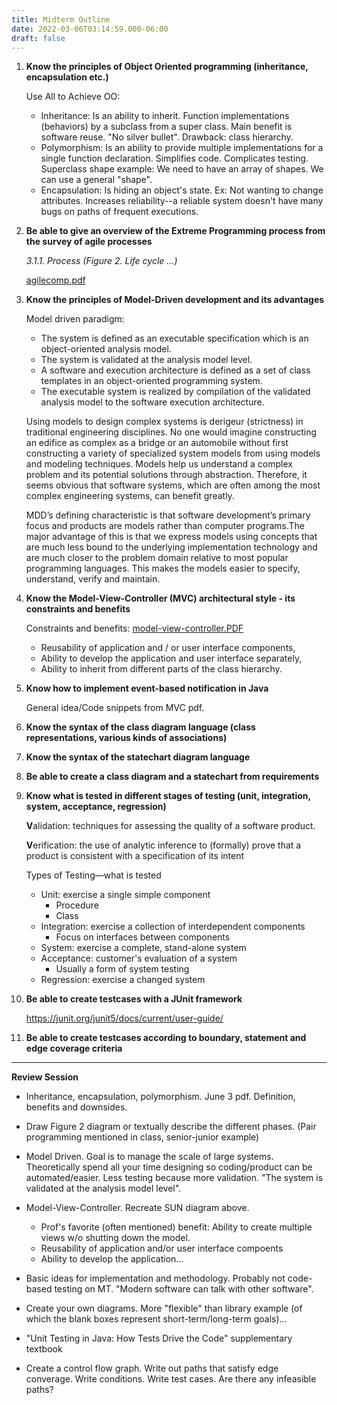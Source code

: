 ```yaml
---
title: Midterm Outline
date: 2022-03-06T03:14:59.000-06:00
draft: false
---
```

1. **Know the principles of Object Oriented programming (inheritance, encapsulation etc.)**

    Use All to Achieve OO:
    * Inheritance: Is an ability to inherit. Function implementations (behaviors) by a subclass from a super class. Main benefit is software reuse.
      "No silver bullet".
      Drawback: class hierarchy.
    * Polymorphism: Is an ability to provide multiple implementations for a single function declaration. Simplifies code. Complicates testing. Superclass shape example: We need to have an array of shapes. We can use a general "shape".
    * Encapsulation: Is hiding an object's state. Ex: Not wanting to change attributes. Increases reliability--a reliable system doesn't have many bugs on paths of frequent executions.
 2. **Be able to give an overview of the Extreme Programming process from the survey of agile processes**

    _3.1.1. Process (Figure 2. Life cycle ...)_
	
    [agilecomp.pdf](https://arxiv.org/abs/1709.08439)
 3. **Know the principles of Model-Driven development and its advantages**

    Model driven paradigm:
    * The system is defined as an executable specification which is an object-oriented analysis model.
    * The system is validated at the analysis model level.
    * A software and execution architecture is defined as a set of class templates in an object-oriented programming system.
    * The executable system is realized by compilation of the validated analysis model to the software execution architecture.
	
	Using models to design complex systems is derigeur (strictness) in traditional engineering disciplines. No one would imagine constructing an edifice as complex as a bridge or an automobile without first constructing a variety of specialized system models from using models and modeling techniques. Models help us understand a complex problem and its potential solutions through abstraction. Therefore, it seems obvious that software systems, which are often among the most complex engineering systems, can benefit greatly.

	MDD’s defining characteristic is that software
development’s primary focus and products are
models rather than computer programs.The
major advantage of this is that we express
models using concepts that are much less
bound to the underlying implementation
technology and are much closer to the problem
domain relative to most popular programming
languages. This makes the models easier to
specify, understand, verify and maintain.

 4. **Know the Model-View-Controller (MVC) architectural style - its constraints and benefits** 

	Constraints and benefits: [model-view-controller.PDF](https://heuristic-brahmagupta-965a2c.netlify.app/uploads/model-view-controller.PDF)
	
	* Reusability of application and / or user interface components,
	* Ability to develop the application and user interface separately,
	* Ability to inherit from different parts of the class hierarchy.

 5. **Know how to implement event-based notification in Java**

    General idea/Code snippets from MVC pdf.
 6. **Know the syntax of the class diagram language (class representations, various kinds of associations)**
 7. **Know the syntax of the statechart diagram language**
 8. **Be able to create a class diagram and a statechart from requirements**
 9. **Know what is tested in different stages of testing (unit, integration, system, acceptance, regression)**

    **V**alidation: techniques for assessing the quality of a software product.
    
    **V**erification: the use of analytic inference to (formally) prove that a product is consistent with a specification of its intent

    Types of Testing—what is tested
    * Unit: exercise a single simple component
      * Procedure
      * Class
    * Integration: exercise a collection of interdependent components
      * Focus on interfaces between components
    * System: exercise a complete, stand-alone system
    * Acceptance: customer's evaluation of a system
      * Usually a form of system testing
    * Regression: exercise a changed system

10. **Be able to create testcases with a JUnit framework**

    https://junit.org/junit5/docs/current/user-guide/
    
11. **Be able to create testcases according to boundary, statement and edge coverage criteria**

***

**Review Session**

- Inheritance, encapsulation, polymorphism. June 3 pdf. Definition, benefits and downsides.

- Draw Figure 2 diagram or textually describe the different phases. (Pair programming mentioned in class, senior-junior example)

- Model Driven. Goal is to manage the scale of large systems. Theoretically spend all your time designing so coding/product can be automated/easier. Less testing because more validation. "The system is validated at the analysis model level".

- Model-View-Controller. Recreate SUN diagram above.
   * Prof's favorite (often mentioned) benefit: Ability to create multiple views w/o shutting down the model.
   * Reusability of application and/or user interface compoents
   * Ability to develop the application...

- Basic ideas for implementation and methodology. Probably not code-based testing on MT. "Modern software can talk with other software".

- Create your own diagrams. More "flexible" than library example (of which the blank boxes represent short-term/long-term goals)...

- "Unit Testing in Java: How Tests Drive the Code" supplementary textbook

- Create a control flow graph. Write out paths that satisfy edge converage. Write conditions. Write test cases. Are there any infeasible paths?
